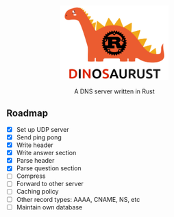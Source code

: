 <div align="center">
    <img src="dinosaurust.png" style="width: 50%">
    <p>A DNS server written in Rust</p>
</div>

[//]: # (image from https://www.vecteezy.com/vector-art/4959393-nice-orange-dinosaur)

## Roadmap

- [x] Set up UDP server
- [x] Send ping pong
- [x] Write header
- [x] Write answer section
- [x] Parse header
- [x] Parse question section
- [ ] Compress
- [ ] Forward to other server
- [ ] Caching policy
- [ ] Other record types: AAAA, CNAME, NS, etc
- [ ] Maintain own database